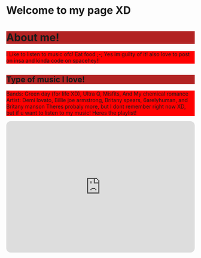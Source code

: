 # Welcome to my page XD 
<DOCTYPE html>
<html>
<head>

</head>
<body>

<h1 style="background-color:firebrick;">About me!</h1> 
<p style="background-color:red;">I Like to listen to music ofc! Eat food ;-; Yes im guilty of it! also love to post on insa and kinda code on spacehey!!</p>


<h2 style="background-color:firebrick;">Type of music I love!</h2>
<p style="background-color:red;">Bands: Green day (for life XD), Ultra Q, Misfits, And My chemical romance
  Artist: Demi lovato, Billie joe armstrong, Britany spears, 6arelyhuman, and Britany manson
  Theres probaly more, but I dont remember right now XD, but if u want to listen to my music! Heres the playlist!
</p>

<iframe style="border-radius:12px" src="https://open.spotify.com/embed/playlist/2Oeyrt4oIYWmsTG3YZkkuc?utm_source=generator" width="100%" height="352" frameBorder="0" allowfullscreen="" allow="autoplay; clipboard-write; encrypted-media; fullscreen; picture-in-picture" loading="lazy"></iframe>

</body>

<style>
  Body{
  Background-image: url('https://i.pinimg.com/564x/3e/26/5f/3e265f3b290a7e8615a5bb7194cabe78.jpg');
     
  }
  </style>


</html>


